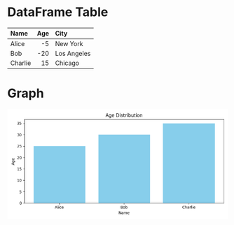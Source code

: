 # DataFrame Table
| Name    |   Age | City        |
|:--------|------:|:------------|
| Alice   |    -5 | New York    |
| Bob     |   -20 | Los Angeles |
| Charlie |    15 | Chicago     |

# Graph
![Age Distribution](age_distribution.png)
